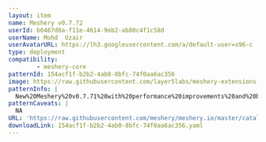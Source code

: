 ```yaml
---
layout: item
name: Meshery v0.7.72
userId: b6467d0a-f11e-4614-9eb2-ab80c4f1c58d
userName: Mohd  Uzair
userAvatarURL: https://lh3.googleusercontent.com/a/default-user=s96-c
type: deployment
compatibility: 
        - meshery-core
patternId: 154acf1f-b2b2-4ab0-8bfc-74f0aa6ac356
image: https://raw.githubusercontent.com/layer5labs/meshery-extensions-packages/master/action-assets/design-assets/154acf1f-b2b2-4ab0-8bfc-74f0aa6ac356-light.png,https://raw.githubusercontent.com/layer5labs/meshery-extensions-packages/master/action-assets/design-assets/154acf1f-b2b2-4ab0-8bfc-74f0aa6ac356-dark.png
patternInfo: |
  New%20Meshery%20v0.7.71%20with%20performance%20improvements%20and%20bug%20fixes.
patternCaveats: |
  NA
URL: 'https://raw.githubusercontent.com/meshery/meshery.io/master/catalog/154acf1f-b2b2-4ab0-8bfc-74f0aa6ac356.yaml'
downloadLink: 154acf1f-b2b2-4ab0-8bfc-74f0aa6ac356.yaml
---
```

